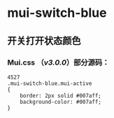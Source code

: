 # mui-switch-blue
开关打开状态颜色
---


### Mui.css （*v3.0.0*）部分源码：
```
4527
.mui-switch-blue.mui-active
{
    border: 2px solid #007aff;
    background-color: #007aff;
}
```